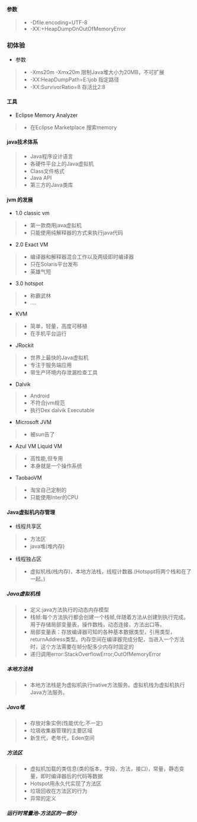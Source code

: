 #### 参数
>* -Dfile.encoding=UTF-8
>* -XX:+HeapDumpOnOutOfMemoryError
### 初体验
* 参数
>* -Xms20m -Xmx20m  限制Java堆大小为20MB，不可扩展
>* -XX:HeapDumpPath=E:\job 指定路径
>* -XX:SurvivorRatio=8 存活比2:8
#### 工具
* Eclipse Memory Analyzer
>* 在Eclipse Marketplace 搜索memory
#### java技术体系
>* Java程序设计语言
>* 各硬件平台上的Java虚拟机
>* Class文件格式
>* Java API
>* 第三方的Java类库
#### jvm 的发展
* 1.0 classic vm
>* 第一款商用java虚拟机
>* 只能使用纯解释器的方式来执行java代码
* 2.0 Exact VM
>* 编译器和解释器混合工作以及两级即时编译器
>* 只在Solaris平台发布
>* 英雄气短
* 3.0 hotspot
>* 称霸武林
>* ....
* KVM
>* 简单，轻量，高度可移植
>* 在手机平台运行
* JRockit
>* 世界上最快的Java虚拟机
>* 专注于服务端应用
>* 带生产环境内存泄漏检查工具
* Dalvik
>* Android 
>* 不符合jvm规范
>* 执行Dex dalvik Executable
* Microsoft JVM
>* 被sun告了
* Azul VM Liquid VM
>* 高性能,但专用
>* 本身就是一个操作系统
* TaobaoVM
>* 淘宝自己定制的
>* 只能使用Inter的CPU
#### Java虚拟机内存管理
* 线程共享区
>* 方法区
>* java堆(堆内存)
* 线程独占区
>* 虚拟机栈(栈内存)，本地方法栈，线程计数器.(Hotsppt将两个栈和在了一起。)
##### Java虚拟机栈
>* 定义:java方法执行的动态内存模型
>* 栈帧:每个方法执行都会创建一个栈帧,伴随着方法从创建到执行完成。用于存储局部变量表，操作数栈，动态连接，方法出口等。
>* 局部变量表：存放编译器可知的各种基本数据类型，引用类型，returnAddress类型。内存空间在编译器完成分配，当进入一个方法时，这个方法需要在帧分配多少内存时固定的
>* 递归调用error:StackOverflowError;OutOfMemoryError
##### 本地方法栈
>* 本地方法栈是为虚拟机执行native方法服务。虚拟机栈为虚拟机执行Java方法服务。
##### Java堆
>* 存放对象实例(性能优化:不一定)
>* 垃圾收集器管理的主要区域
>* 新生代，老年代，Eden空间
##### 方法区
>* 虚拟机加载的类信息(类的版本，字段，方法，接口)，常量，静态变量，即时编译器后的代码等数据
>* Hotspot用永久代实现了方法区
>* 垃圾回收在方法区的行为
>* 异常的定义
##### 运行时常量池-方法区的一部分

























